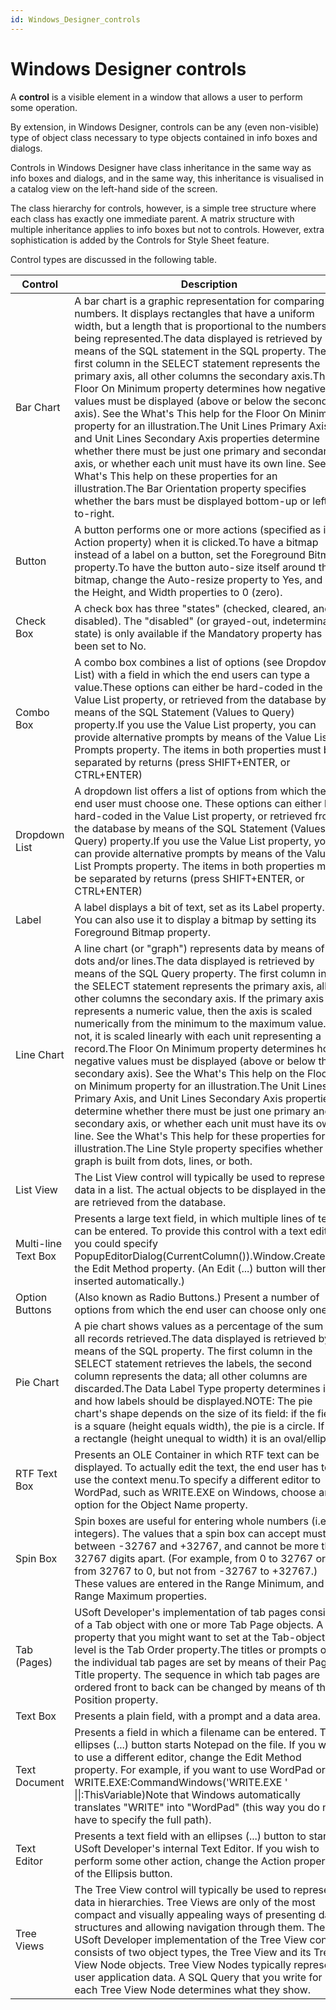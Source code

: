 ```yaml
---
id: Windows_Designer_controls
---
```


# Windows Designer controls

A **control** is a visible element in a window that allows a user to perform some operation.

By extension, in Windows Designer, controls can be any (even non-visible) type of object class necessary to type objects contained in info boxes and dialogs.

Controls in Windows Designer have class inheritance in the same way as info boxes and dialogs, and in the same way, this inheritance is visualised in a catalog view on the left-hand side of the screen.

The class hierarchy for controls, however, is a simple tree structure where each class has exactly one immediate parent. A matrix structure with multiple inheritance applies to info boxes but not to controls. However, extra sophistication is added by the Controls for Style Sheet feature.

Control types are discussed in the following table.

|**Control**|**Description**|
|--------|--------|
|Bar Chart|A bar chart is a graphic representation for comparing numbers. It displays rectangles that have a uniform width, but a length that is proportional to the numbers being represented.The data displayed is retrieved by means of the SQL statement in the SQL property. The first column in the SELECT statement represents the primary axis, all other columns the secondary axis.The Floor On Minimum property determines how negative values must be displayed (above or below the secondary axis). See the What's This help for the Floor On Minimum property for an illustration.The Unit Lines Primary Axis, and Unit Lines Secondary Axis properties determine whether there must be just one primary and secondary axis, or whether each unit must have its own line. See the What's This help on these properties for an illustration.The Bar Orientation property specifies whether the bars must be displayed bottom-up or left-to-right.|
|Button  |A button performs one or more actions (specified as its Action property) when it is clicked.To have a bitmap instead of a label on a button, set the Foreground Bitmap property.To have the button auto-size itself around the bitmap, change the Auto-resize property to Yes, and set the Height, and Width properties to 0 (zero).|
|Check Box|A check box has three "states" (checked, cleared, and disabled). The "disabled" (or grayed-out, indeterminate state) is only available if the Mandatory property has been set to No.|
|Combo Box|A combo box combines a list of options (see Dropdown List) with a field in which the end users can type a value.These options can either be hard-coded in the Value List property, or retrieved from the database by means of the SQL Statement (Values to Query) property.If you use the Value List property, you can provide alternative prompts by means of the Value List Prompts property. The items in both properties must be separated by returns (press SHIFT+ENTER, or CTRL+ENTER)|
|Dropdown List|A dropdown list offers a list of options from which the end user must choose one. These options can either be hard-coded in the Value List property, or retrieved from the database by means of the SQL Statement (Values to Query) property.If you use the Value List property, you can provide alternative prompts by means of the Value List Prompts property. The items in both properties must be separated by returns (press SHIFT+ENTER, or CTRL+ENTER)|
|Label   |A label displays a bit of text, set as its Label property. You can also use it to display a bitmap by setting its Foreground Bitmap property.|
|Line Chart|A line chart (or "graph") represents data by means of dots and/or lines.The data displayed is retrieved by means of the SQL Query property. The first column in the SELECT statement represents the primary axis, all other columns the secondary axis. If the primary axis represents a numeric value, then the axis is scaled numerically from the minimum to the maximum value. If not, it is scaled linearly with each unit representing a record.The Floor On Minimum property determines how negative values must be displayed (above or below the secondary axis). See the What's This help on the Floor on Minimum property for an illustration.The Unit Lines Primary Axis, and Unit Lines Secondary Axis properties determine whether there must be just one primary and secondary axis, or whether each unit must have its own line. See the What's This help for these properties for an illustration.The Line Style property specifies whether the graph is built from dots, lines, or both.|
|List View|The List View control will typically be used to represent data in a list. The actual objects to be displayed in the list are retrieved from the database.|
|Multi-line Text Box|Presents a large text field, in which multiple lines of text can be entered. To provide this control with a text editor, you could specify PopupEditorDialog(CurrentColumn()).Window.Create()as the Edit Method property. (An Edit (...) button will then be inserted automatically.)|
|Option Buttons|(Also known as Radio Buttons.) Present a number of options from which the end user can choose only one.|
|Pie Chart|A pie chart shows values as a percentage of the sum of all records retrieved.The data displayed is retrieved by means of the SQL property. The first column in the SELECT statement retrieves the labels, the second column represents the data; all other columns are discarded.The Data Label Type property determines if and how labels should be displayed.NOTE: The pie chart's shape depends on the size of its field: if the field is a square (height equals width), the pie is a circle. If it is a rectangle (height unequal to width) it is an oval/ellipse.|
|RTF Text Box|Presents an OLE Container in which RTF text can be displayed. To actually edit the text, the end user has to use the context menu.To specify a different editor to WordPad, such as WRITE.EXE on Windows, choose an option for the Object Name property.|
|Spin Box|Spin boxes are useful for entering whole numbers (i.e. integers). The values that a spin box can accept must be between -32767 and +32767, and cannot be more than 32767 digits apart. (For example, from 0 to 32767 or from 32767 to 0, but not from -32767 to +32767.) These values are entered in the Range Minimum, and Range Maximum properties.|
|Tab (Pages)|USoft Developer's implementation of tab pages consists of a Tab object with one or more Tab Page objects. A property that you might want to set at the Tab-object level is the Tab Order property.The titles or prompts of the individual tab pages are set by means of their Page Title property. The sequence in which tab pages are ordered front to back can be changed by means of their Position property.|
|Text Box|Presents a plain field, with a prompt and a data area.|
|Text Document|Presents a field in which a filename can be entered. The ellipses (...) button starts Notepad on the file. If you wish to use a different editor, change the Edit Method property. For example, if you want to use WordPad or WRITE.EXE:CommandWindows('WRITE.EXE ' \|\|:ThisVariable)Note that Windows automatically translates "WRITE" into "WordPad" (this way you do not have to specify the full path).|
|Text Editor|Presents a text field with an ellipses (...) button to start USoft Developer's internal Text Editor. If you wish to perform some other action, change the Action property of the Ellipsis button.|
|Tree Views|The Tree View control will typically be used to represent data in hierarchies. Tree Views are only of the most compact and visually appealing ways of presenting data structures and allowing navigation through them. The USoft Developer implementation of the Tree View control consists of two object types, the Tree View and its Tree View Node objects. Tree View Nodes typically represent user application data. A SQL Query that you write for each Tree View Node determines what they show.|